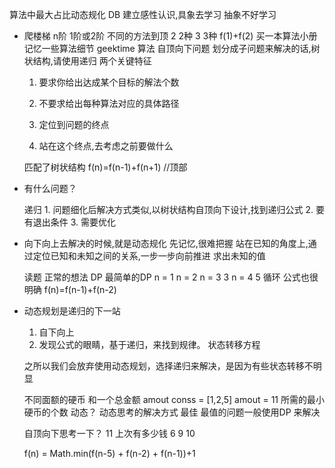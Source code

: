 算法中最大占比动态规化 DB
建立感性认识,具象去学习 抽象不好学习

- 爬楼梯 
    n阶
    1阶或2阶 不同的方法到顶
    2 2种
    3 3种 f(1)+f(2)
    买一本算法小册 记忆一些算法细节 geektime 算法
    自顶向下问题 划分成子问题来解决的话,树状结构,请使用递归
两个关键特征    
    1. 要求你给出达成某个目标的解法个数
    2. 不要求给出每种算法对应的具体路径


    3. 定位到问题的终点
    4. 站在这个终点,去考虑之前要做什么

    匹配了树状结构
    f(n)=f(n-1)+f(n+1) //顶部

- 有什么问题？

    递归
        1. 问题细化后解决方式类似,以树状结构自顶向下设计,找到递归公式
        2. 要有退出条件
        3. 需要优化

- 向下向上去解决的时候,就是动态规化 先记忆,很难把握
    站在已知的角度上,通过定位已知和未知之间的关系,一步一步向前推进
    求出未知的值

    读题 正常的想法 DP 最简单的DP 
    n = 1 n = 2
    n = 3 3
    n = 4 5 
    循环  公式也很明确 f(n)=f(n-1)+f(n-2)

- 动态规划是递归的下一站
    1. 自下向上 
    2. 发现公式的眼睛，基于递归，来找到规律。
        状态转移方程
    
    之所以我们会放弃使用动态规划，选择递归来解决，是因为有些状态转移不明显


    不同面额的硬币 和一个总金额 amout
    conss = [1,2,5] amout = 11
    所需的最小硬币的个数
    动态？ 动态思考的解决方式 最佳
    最值的问题一般使用DP 来解决

    自顶向下思考一下？
    11
    上次有多少钱
    6 9 10

    f(n) = Math.min(f(n-5) + f(n-2) + f(n-1))+1

